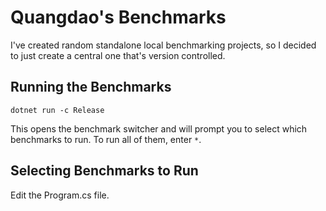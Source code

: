# Quangdao's Benchmarks

I've created random standalone local benchmarking projects, so I decided to just create a central one that's version controlled.

## Running the Benchmarks

```
dotnet run -c Release
```

This opens the benchmark switcher and will prompt you to select which benchmarks to run. To run all of them, enter `*`.

## Selecting Benchmarks to Run

Edit the Program.cs file.
